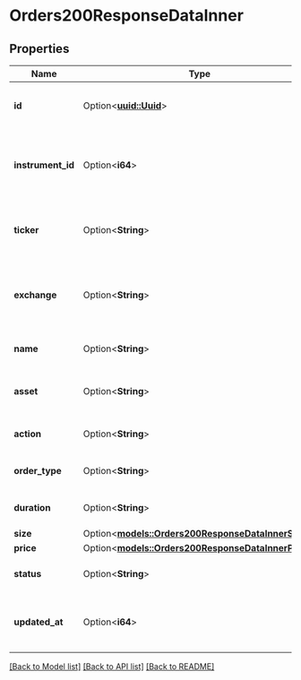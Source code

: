 # Orders200ResponseDataInner

## Properties

Name | Type | Description | Notes
------------ | ------------- | ------------- | -------------
**id** | Option<[**uuid::Uuid**](uuid::Uuid.md)> | Id is the unique identifier for the order. | [optional]
**instrument_id** | Option<**i64**> | InstrumentId is the unique identifier for the instrument. | [optional]
**ticker** | Option<**String**> | Ticker is the unique identifier for the instrument. | [optional]
**exchange** | Option<**String**> | Exchange is the exchange where the instrument is traded. | [optional]
**name** | Option<**String**> | Name is the name of the instrument. | [optional]
**asset** | Option<**String**> | Asset is the asset class of the instrument. | [optional]
**action** | Option<**String**> | Action is the action of the order. | [optional]
**order_type** | Option<**String**> | OrderType is the type of the order. | [optional]
**duration** | Option<**String**> | Duration is the duration of the order. | [optional]
**size** | Option<[**models::Orders200ResponseDataInnerSize**](Orders_200_response_data_inner_size.md)> |  | [optional]
**price** | Option<[**models::Orders200ResponseDataInnerPrice**](Orders_200_response_data_inner_price.md)> |  | [optional]
**status** | Option<**String**> | Status is the status of the orders. | [optional]
**updated_at** | Option<**i64**> | UpdatedAt is the date and time of the last update. | [optional]

[[Back to Model list]](../README.md#documentation-for-models) [[Back to API list]](../README.md#documentation-for-api-endpoints) [[Back to README]](../README.md)


